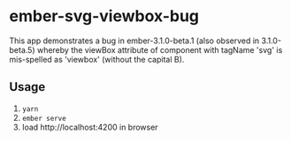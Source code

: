 # ember-svg-viewbox-bug

This app demonstrates a bug in ember-3.1.0-beta.1 (also observed in 3.1.0-beta.5) whereby the viewBox attribute of
component with tagName 'svg' is mis-spelled as 'viewbox' (without the capital B).

## Usage
1. `yarn`
2. `ember serve`
3. load http://localhost:4200 in browser

